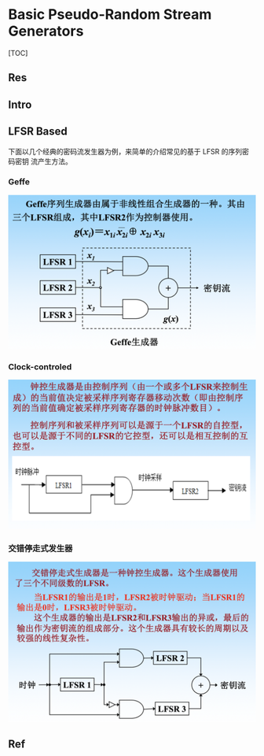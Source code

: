 # Basic Pseudo-Random Stream Generators

[TOC]



## Res


## Intro


## LFSR Based 
下面以几个经典的密码流发生器为例，来简单的介绍常见的基于 LFSR 的序列密码密钥 流产生方法。

### Geffe

![](../../../../../../../../../../Assets/Pics/Screenshot%202023-06-14%20at%202.04.18%20PM.png)


### Clock-controled

![](../../../../../../../../../../Assets/Pics/Screenshot%202023-06-14%20at%202.03.53%20PM.png)

### 交错停走式发生器
![](../../../../../../../../../../Assets/Pics/Screenshot%202023-06-14%20at%202.03.40%20PM.png)





## Ref

